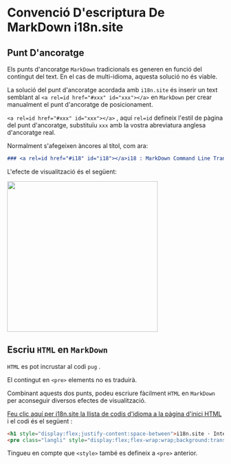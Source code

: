 # Convenció D'escriptura De MarkDown i18n.site

## Punt D'ancoratge

Els punts d'ancoratge `MarkDown` tradicionals es generen en funció del contingut del text. En el cas de multi-idioma, aquesta solució no és viable.

La solució del punt d'ancoratge acordada amb `i18n.site` és inserir un text semblant al `<a rel=id href="#xxx" id="xxx"></a>` en `MarkDown` per crear manualment el punt d'ancoratge de posicionament.

`<a rel=id href="#xxx" id="xxx"></a>` , aquí `rel=id` defineix l'estil de pàgina del punt d'ancoratge, substituïu `xxx` amb la vostra abreviatura anglesa d'ancoratge real.

Normalment s'afegeixen àncores al títol, com ara:

```md
### <a rel=id href="#i18" id="i18"></a>i18 : MarkDown Command Line Translation Tool
```

L'efecte de visualització és el següent:

<img src="//p.3ti.site/1721381136.avif" width="350">

## Escriu `HTML` en `MarkDown`

`HTML` es pot incrustar al codi `pug` .

El contingut en `<pre>` elements no es traduirà.

Combinant aquests dos punts, podeu escriure fàcilment `HTML` en `MarkDown` per aconseguir diversos efectes de visualització.

[Feu clic aquí per i18n.site la llista de codis d'idioma a la pàgina d'inici HTML](//raw.githubusercontent.com/i18n-site/md/main/zh/README.md) i el codi és el següent :

```html
<h1 style="display:flex;justify-content:space-between">i18n.site ⋅ International Solutions<img src="//p.3ti.site/logo.svg" style="user-select:none;margin-top:-1px;width:42px"></h1>
<pre class="langli" style="display:flex;flex-wrap:wrap;background:transparent;border:1px solid #eee;font-size:12px;box-shadow:0 0 3px inset #eee;padding:12px 5px 4px 12px;justify-content:space-between;"><style>pre.langli i{font-weight:300;font-family:s;margin-right:2px;margin-bottom:8px;font-style:normal;color:#666;border-bottom:1px dashed #ccc;}</style><i>English</i><i>简体中文</i><i>Deutsch</i> … …</pre>
```

Tingueu en compte que `<style>` també es defineix a `<pre>` anterior.